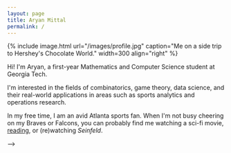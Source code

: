 ```yaml
---
layout: page
title: Aryan Mittal
permalink: /
---
```


{% include image.html url="/images/profile.jpg" caption="Me on a side trip to Hershey's Chocolate World." width=300 align="right" %}

Hi! I'm Aryan, a first-year Mathematics and Computer Science student at Georgia Tech.

I'm interested in the fields of combinatorics, game theory, data science, and their real-world applications in areas such as sports analytics and operations research. 

In my free time, I am an avid Atlanta sports fan. When I'm not busy cheering on my Braves or Falcons, you can probably find me watching a sci-fi movie, <a href="/miscellaneous/reading/">reading</a>, or (re)watching *Seinfeld*.

<!-- <div class="home">

<p><br><br>My name is Aryan Mittal, and I am a first-year undergraduate at the 
Georgia Institute of Technology, studying Mathematics and Computer Science. 
I maintain a list of my publications and ongoing research projects under the <a href="/research/">Research</a> tab, 
and a list of other non-research projects under the <a href="/projects">Projects</a> tab. 
You may also check out my <a href="">Github profile</a>. Ideas and contributions are always welcome!<br><br>

For a brief summary of my professional work so far, you can take a look at my <a href="/resume">resume</a>. 
Here's a little bit more <a href="/about">about me</a>.</p>

<br>

</div>

<h2>Updates</h2>
<!-- <div class="updates" style="height: 10em; overflow-y: scroll;">
<ul>
<li><i>Month. Year</i> - Add updates in chronological order, such as paper acceptance, talk invitations, internships, etc.</li>
<li><i>Month. Year</i> - This list is scrollable, with most recent updates at the top.
</ul> -->

</div> -->